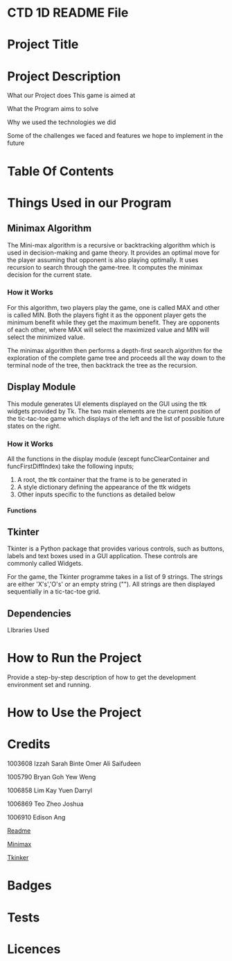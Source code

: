 # CTD 1D README File

# Project Title

# Project Description

What our Project does
This game is aimed at

What the Program aims to solve

Why we used the technologies we did

Some of the challenges we faced and features we hope to implement in the future

# Table Of Contents

# Things Used in our Program

## Minimax Algorithm

The Mini-max algorithm is a recursive or backtracking algorithm which is used in decision-making and game theory. It provides an optimal move for the player assuming that opponent is also playing optimally. It uses recursion to search through the game-tree. It computes the minimax decision for the current state.

### How it Works

For this algorithm, two players play the game, one is called MAX and other is called MIN. Both the players fight it as the opponent player gets the minimum benefit while they get the maximum benefit. They are opponents of each other, where MAX will select the maximized value and MIN will select the minimized value. 

The minimax algorithm then performs a depth-first search algorithm for the exploration of the complete game tree and proceeds all the way down to the terminal node of the tree, then backtrack the tree as the recursion.

## Display Module

This module generates UI elements displayed on the GUI using the ttk widgets provided by Tk. The two main elements are the current position of the tic-tac-toe game which displays of the left and the list of possible future states on the right.

### How it Works

All the functions in the display module (except funcClearContainer and funcFirstDiffIndex) take the following inputs;
1) A root, the ttk container that the frame is to be generated in
2) A style dictionary defining the appearance of the ttk widgets
3) Other inputs specific to the functions as detailed below

#### Functions


## Tkinter

Tkinter is a Python package that provides various controls, such as buttons, labels and text boxes used in a GUI application. These controls are commonly called Widgets.

For the game, the Tkinter programme takes in a list of 9 strings. The strings are either 'X's','O's' or an empty string (""). All strings are then displayed sequentially in a tic-tac-toe grid.

## Dependencies 

LIbraries Used

# How to Run the Project

Provide a step-by-step description of how to get the development environment set and running.

# How to Use the Project

# Credits

1003608 Izzah Sarah Binte Omer Ali Saifudeen

1005790 Bryan Goh Yew Weng

1006858 Lim Kay Yuen Darryl

1006869 Teo Zheo Joshua

1006910 Edison Ang


[Readme](https://www.freecodecamp.org/news/how-to-write-a-good-readme-file/ )

[Minimax](https://www.javatpoint.com/mini-max-algorithm-in-ai)

[Tkinker](https://www.tutorialspoint.com/python/python_gui_programming.htm#:~:text=Tkinter%20provides%20various%20controls%2C%20such,controls%20are%20commonly%20called%20widgets.&text=Sr.No.&text=The%20Button%20widget%20is%20used%20to%20display%20buttons%20in%20your%20application.)

# Badges

# Tests

# Licences
